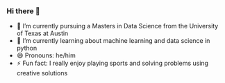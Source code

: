 ### Hi there 👋

<!--
**acooney613/acooney613** is a ✨ _special_ ✨ repository because its `README.md` (this file) appears on your GitHub profile.

Here are some ideas to get you started:

- 🔭 I’m currently working on finishing my bachelors degree in statistics
- 🌱 I’m currently learning about data science processes and algorithms in python
- 😄 Pronouns: he/him
- ⚡ Fun fact: I really enjoy playing and watching most sports
-->
- 🔭 I’m currently pursuing a Masters in Data Science from the University of Texas at Austin
- 🌱 I’m currently learning about machine learning and data science in python
- 😄 Pronouns: he/him
- ⚡ Fun fact: I really enjoy playing sports and solving problems using creative solutions
